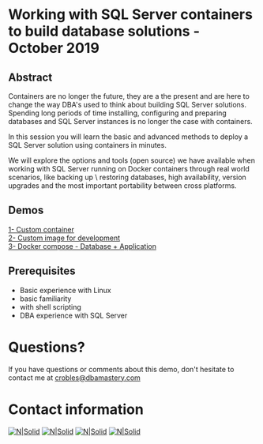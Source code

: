 # Working with SQL Server containers to build database solutions - October 2019
## Abstract
Containers are no longer the future, they are a the present and are here to change the way DBA's used to think about building SQL Server solutions.
Spending long periods of time installing, configuring and preparing databases and SQL Server instances is no longer the case with containers.

In this session you will learn the basic and advanced methods to deploy a SQL Server solution using containers in minutes. 

We will explore the options and tools (open source) we have available when working with SQL Server running on Docker containers through real world scenarios, like backing up \ restoring databases, high availability, version upgrades and the most important portability between cross platforms.

## Demos
[1- Custom container](Demo_01)  
[2- Custom image for development](Demo_02)  
[3- Docker compose - Database + Application](Demo_03)  


## Prerequisites
* Basic experience with Linux
* basic familiarity 
* with shell scripting
* DBA experience with SQL Server

# Questions?
If you have questions or comments about this demo, don't hesitate to contact me at <crobles@dbamastery.com>

# Contact information
[![N|Solid](http://dbamastery.com/wp-content/uploads/2018/08/if_twitter_circle_color_107170.png)](https://twitter.com/dbamastery) [![N|Solid](http://dbamastery.com/wp-content/uploads/2018/08/if_github_circle_black_107161.png)](https://github.com/dbamaster) [![N|Solid](http://dbamastery.com/wp-content/uploads/2018/08/if_linkedin_circle_color_107178.png)](https://www.linkedin.com/in/croblesdba/) [![N|Solid](http://dbamastery.com/wp-content/uploads/2018/08/if_browser_1055104.png)](http://dbamastery.com/)
